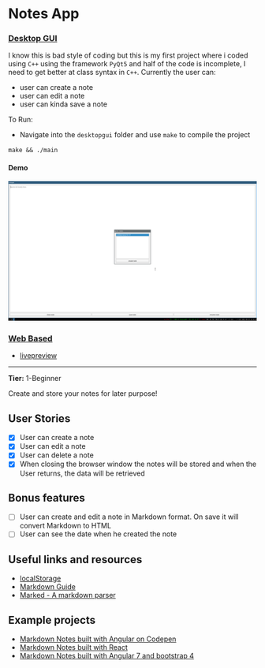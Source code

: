 # Notes App

### [Desktop GUI](desktopgui)

I know this is bad style of coding but this is my first project where i coded using `C++` using the framework `PyQt5` and half of the code is incomplete, I need to get better at class syntax in `C++`. Currently the user can:

-  user can create a note
-  user can edit a note
-  user can kinda save a note

To Run:
-  Navigate into the `desktopgui` folder and use `make` to compile the project
```
make && ./main
```

#### Demo

![](.images/test.png)


### [Web Based](webbased)

- [livepreview](https://codepen.io/kana800/pen/ZEyxbdx)

---

**Tier:** 1-Beginner

Create and store your notes for later purpose!

## User Stories

-   [x] User can create a note
-   [x] User can edit a note
-   [x] User can delete a note
-   [x] When closing the browser window the notes will be stored and when the User returns, the data will be retrieved

## Bonus features

-   [ ] User can create and edit a note in Markdown format. On save it will convert Markdown to HTML
-   [ ] User can see the date when he created the note

## Useful links and resources

-   [localStorage](https://developer.mozilla.org/en-US/docs/Web/API/Window/localStorage)
-   [Markdown Guide](https://www.markdownguide.org/basic-syntax/)
-   [Marked - A markdown parser](https://github.com/markedjs/marked)

## Example projects

-   [Markdown Notes built with Angular on Codepen](https://codepen.io/nickmoreton/full/gbyygq)
-   [Markdown Notes built with React](https://github.com/email2vimalraj/notes-app)
-   [Markdown Notes built with Angular 7 and bootstrap 4](https://github.com/omdnaik/angular-ui)
